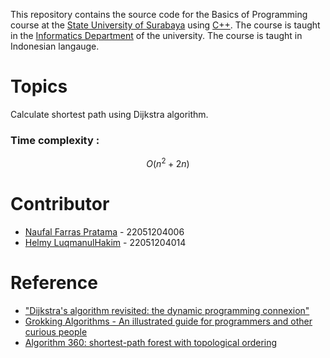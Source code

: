This repository contains the source code for the Basics of Programming course at the [State University of Surabaya](https://www.unesa.ac.id/) using [C++](https://en.wikipedia.org/wiki/C%2B%2B). The course is taught in the [Informatics Department](https://ti.ft.unesa.ac.id/) of the university. The course is taught in Indonesian langauge. 

# Topics
Calculate shortest path using Dijkstra algorithm.

### Time complexity :
```math
O(n^2 + 2n)
```

# Contributor
- [Naufal Farras Pratama](https://github.com/NaufalF121) - 22051204006
- [Helmy LuqmanulHakim](https://github.com/elskow/) - 22051204014

# Reference
- ["Dijkstra's algorithm revisited: the dynamic programming connexion"](https://www.infona.pl/resource/bwmeta1.element.baztech-article-BAT5-0013-0005/tab/summary)
- [Grokking Algorithms - An illustrated guide for programmers and other curious people](https://www.manning.com/books/grokking-algorithms)
- [Algorithm 360: shortest-path forest with topological ordering](https://dl.acm.org/doi/10.1145/363269.363610)

